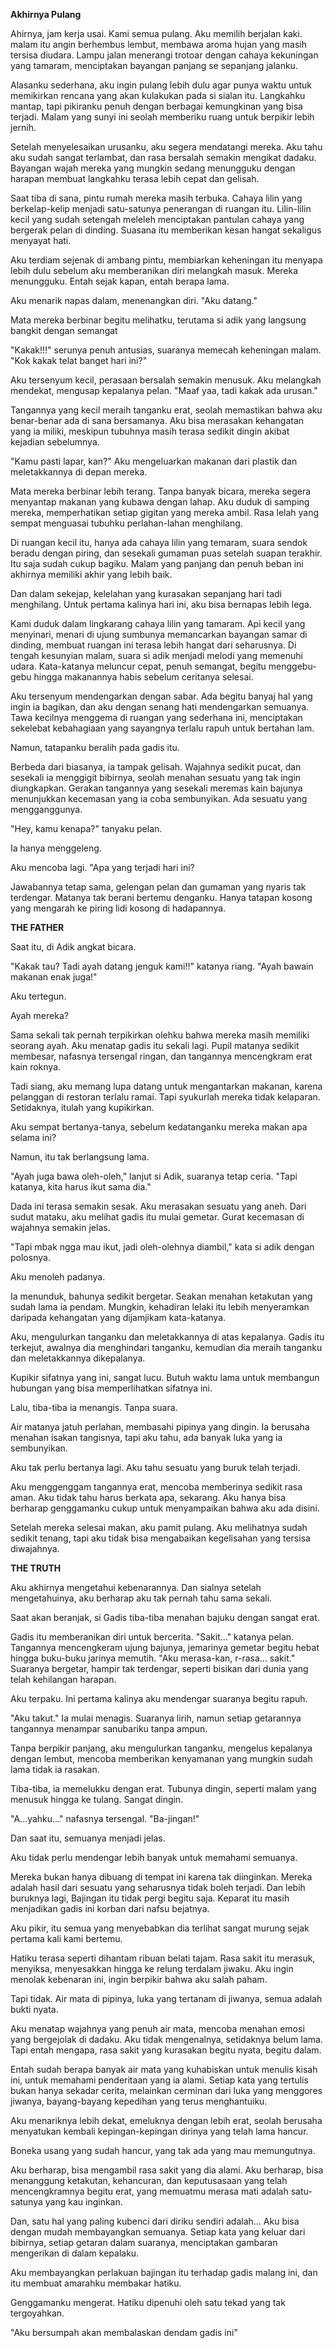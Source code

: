 **Akhirnya Pulang**

Ahirnya, jam kerja usai. Kami semua pulang. Aku memilih berjalan kaki. malam itu angin berhembus lembut, membawa aroma hujan yang masih tersisa diudara. Lampu jalan menerangi trotoar dengan cahaya kekuningan yang tamaram, menciptakan bayangan panjang se sepanjang jalanku.

Alasanku sederhana, aku ingin pulang lebih dulu agar punya waktu untuk memikirkan rencana yang akan kulakukan pada si sialan itu. Langkahku mantap, tapi pikiranku penuh dengan berbagai kemungkinan yang bisa terjadi. Malam yang sunyi ini seolah memberiku ruang untuk berpikir lebih jernih.

Setelah menyelesaikan urusanku, aku segera mendatangi mereka. Aku tahu aku sudah sangat terlambat, dan rasa bersalah semakin mengikat dadaku. Bayangan wajah mereka yang mungkin sedang menungguku dengan harapan membuat langkahku terasa lebih cepat dan gelisah.

Saat tiba di sana, pintu rumah mereka masih terbuka. Cahaya lilin yang berkelap-kelip menjadi satu-satunya penerangan di ruangan itu. Lilin-lilin kecil yang sudah setengah meleleh menciptakan pantulan cahaya yang bergerak pelan di dinding. Suasana itu memberikan kesan hangat sekaligus menyayat hati.

Aku terdiam sejenak di ambang pintu, membiarkan keheningan itu menyapa lebih dulu sebelum aku memberanikan diri melangkah masuk. Mereka menungguku. Entah sejak kapan, entah berapa lama.

Aku menarik napas dalam, menenangkan diri. "Aku datang."

Mata mereka berbinar begitu melihatku, terutama si adik yang langsung bangkit dengan semangat

"Kakak!!!" serunya penuh antusias, suaranya memecah keheningan malam. "Kok kakak telat banget hari ini?"

Aku tersenyum kecil, perasaan bersalah semakin menusuk. Aku melangkah mendekat, mengusap kepalanya pelan. "Maaf yaa, tadi kakak ada urusan."

Tangannya yang kecil meraih tanganku erat, seolah memastikan bahwa aku benar-benar ada di sana bersamanya. Aku bisa merasakan kehangatan yang ia miliki, meskipun tubuhnya masih terasa sedikit dingin akibat kejadian sebelumnya.

"Kamu pasti lapar, kan?" Aku mengeluarkan makanan dari plastik dan meletakkannya di depan mereka.

Mata mereka berbinar lebih terang. Tanpa banyak bicara, mereka segera menyantap makanan yang kubawa dengan lahap. Aku duduk di samping mereka, memperhatikan setiap gigitan yang mereka ambil. Rasa lelah yang sempat menguasai tubuhku perlahan-lahan menghilang.

Di ruangan kecil itu, hanya ada cahaya lilin yang temaram, suara sendok beradu dengan piring, dan sesekali gumaman puas setelah suapan terakhir. Itu saja sudah cukup bagiku. Malam yang panjang dan penuh beban ini akhirnya memiliki akhir yang lebih baik.

Dan dalam sekejap, kelelahan yang kurasakan sepanjang hari tadi menghilang. Untuk pertama kalinya hari ini, aku bisa bernapas lebih lega.

Kami duduk dalam lingkarang cahaya lilin yang tamaram. Api kecil yang menyinari, menari di ujung sumbunya memancarkan bayangan samar di dinding, membuat ruangan ini terasa lebih hangat dari seharusnya. Di tengah kesunyian malam, suara si adik menjadi melodi yang memenuhi udara. Kata-katanya meluncur cepat, penuh semangat, begitu menggebu-gebu hingga makanannya habis sebelum ceritanya selesai.

Aku tersenyum mendengarkan dengan sabar. Ada begitu banyaj hal yang ingin ia bagikan, dan aku dengan senang hati mendengarkan semuanya. Tawa kecilnya menggema di ruangan yang sederhana ini, menciptakan sekelebat kebahagiaan yang sayangnya terlalu rapuh untuk bertahan lam.

Namun, tatapanku beralih pada gadis itu.

Berbeda dari biasanya, ia tampak gelisah. Wajahnya sedikit pucat, dan sesekali ia menggigit bibirnya, seolah menahan sesuatu yang tak ingin diungkapkan. Gerakan tangannya yang sesekali meremas kain bajunya menunjukkan kecemasan yang ia coba sembunyikan. Ada sesuatu yang mengganggunya.

"Hey, kamu kenapa?" tanyaku pelan.

Ia hanya menggeleng.

Aku mencoba lagi. "Apa yang terjadi hari ini?

Jawabannya tetap sama, gelengan pelan dan gumaman yang nyaris tak terdengar. Matanya tak berani bertemu denganku. Hanya tatapan kosong yang mengarah ke piring lidi kosong di hadapannya.

**THE FATHER**

Saat itu, di Adik angkat bicara.

"Kakak tau? Tadi ayah datang jenguk kami!!" katanya riang. "Ayah bawain makanan enak juga!"

Aku tertegun.

Ayah mereka?

Sama sekali tak pernah terpikirkan olehku bahwa mereka masih memiliki seorang ayah. Aku menatap gadis itu sekali lagi. Pupil matanya sedikit membesar, nafasnya tersengal ringan, dan tangannya mencengkram erat kain roknya.

Tadi siang, aku memang lupa datang untuk mengantarkan makanan, karena pelanggan di restoran terlalu ramai. Tapi syukurlah mereka tidak kelaparan. Setidaknya, itulah yang kupikirkan.

Aku sempat bertanya-tanya, sebelum kedatanganku mereka makan apa selama ini?

Namun, itu tak berlangsung lama.

"Ayah juga bawa oleh-oleh," lanjut si Adik, suaranya tetap ceria. "Tapi katanya, kita harus ikut sama dia."

Dada ini terasa semakin sesak. Aku merasakan sesuatu yang aneh. Dari sudut mataku, aku melihat gadis itu mulai gemetar. Gurat kecemasan di wajahnya semakin jelas.

"Tapi mbak ngga mau ikut, jadi oleh-olehnya diambil," kata si adik dengan polosnya.

Aku menoleh padanya.

Ia menunduk, bahunya sedikit bergetar. Seakan menahan ketakutan yang sudah lama ia pendam. Mungkin, kehadiran lelaki itu lebih menyeramkan daripada kehangatan yang dijamjikam kata-katanya.

Aku, mengulurkan tanganku dan meletakkannya di atas kepalanya. Gadis itu terkejut, awalnya dia menghindari tanganku, kemudian dia meraih tanganku dan meletakkannya dikepalanya.

Kupikir sifatnya yang ini, sangat lucu. Butuh waktu lama untuk membangun hubungan yang bisa memperlihatkan sifatnya ini.

Lalu, tiba-tiba ia menangis. Tanpa suara.

Air matanya jatuh perlahan, membasahi pipinya yang dingin. Ia berusaha menahan isakan tangisnya, tapi aku tahu, ada banyak luka yang ia sembunyikan.

Aku tak perlu bertanya lagi. Aku tahu sesuatu yang buruk telah terjadi.

Aku menggenggam tangannya erat, mencoba memberinya sedikit rasa aman. Aku tidak tahu harus berkata apa, sekarang. Aku hanya bisa berharap genggamanku cukup untuk menyampaikan bahwa aku ada disini.

Setelah mereka selesai makan, aku pamit pulang. Aku melihatnya sudah sedikit tenang, tapi aku tidak bisa mengabaikan kegelisahan yang tersisa diwajahnya.

**THE TRUTH**

Aku akhirnya mengetahui kebenarannya. Dan sialnya setelah mengetahuinya, aku berharap aku tak pernah tahu sama sekali.

Saat akan beranjak, si Gadis tiba-tiba menahan bajuku dengan sangat erat.

Gadis itu memberanikan diri untuk bercerita. "Sakit..." katanya pelan. Tangannya mencengkeram ujung bajunya, jemarinya gemetar begitu hebat hingga buku-buku jarinya memutih. "Aku merasa-kan, r-rasa... sakit." Suaranya bergetar, hampir tak terdengar, seperti bisikan dari dunia yang telah kehilangan harapan.

Aku terpaku. Ini pertama kalinya aku mendengar suaranya begitu rapuh.

"Aku takut." Ia mulai menagis. Suaranya lirih, namun setiap getarannya tangannya menampar sanubariku tanpa ampun.

Tanpa berpikir panjang, aku mengulurkan tanganku, mengelus kepalanya dengan lembut, mencoba memberikan kenyamanan yang mungkin sudah lama tidak ia rasakan.

Tiba-tiba, ia memelukku dengan erat. Tubunya dingin, seperti malam yang menusuk hingga ke tulang. Sangat dingin.

"A...yahku..." nafasnya tersengal. "Ba-jingan!"

Dan saat itu, semuanya menjadi jelas.

Aku tidak perlu mendengar lebih banyak untuk memahami semuanya.

Mereka bukan hanya dibuang di tempat ini karena tak diinginkan. Mereka adalah hasil dari sesuatu yang seharusnya tidak boleh terjadi. Dan lebih buruknya lagi, Bajingan itu tidak pergi begitu saja. Keparat itu masih menjadikan gadis ini korban dari nafsu bejatnya.

Aku pikir, itu semua yang menyebabkan dia terlihat sangat murung sejak pertama kali kami bertemu.

Hatiku terasa seperti dihantam ribuan belati tajam. Rasa sakit itu merasuk, menyiksa, menyesakkan hingga ke relung terdalam jiwaku. Aku ingin menolak kebenaran ini, ingin berpikir bahwa aku salah paham.

Tapi tidak. Air mata di pipinya, luka yang tertanam di jiwanya, semua adalah bukti nyata.

Aku menatap wajahnya yang penuh air mata, mencoba menahan emosi yang bergejolak di dadaku. Aku tidak mengenalnya, setidaknya belum lama. Tapi entah mengapa, rasa sakit yang kurasakan begitu nyata, begitu dalam.

Entah sudah berapa banyak air mata yang kuhabiskan untuk menulis kisah ini, untuk memahami penderitaan yang ia alami. Setiap kata yang tertulis bukan hanya sekadar cerita, melainkan cerminan dari luka yang menggores jiwanya, bayang-bayang kepedihan yang terus menghantuiku.

Aku menariknya lebih dekat, emeluknya dengan lebih erat, seolah berusaha menyatukan kembali kepingan-kepingan dirinya yang telah lama hancur.

Boneka usang yang sudah hancur, yang tak ada yang mau memungutnya.

Aku berharap, bisa mengambil rasa sakit yang dia alami. Aku berharap, bisa menanggung ketakutan, kehancuran, dan keputusasaan yang telah mencengkramnya begitu erat, yang memuatmu merasa mati adalah satu-satunya yang kau inginkan.

Dan, satu hal yang paling kubenci dari diriku sendiri adalah... Aku bisa dengan mudah membayangkan semuanya. Setiap kata yang keluar dari bibirnya, setiap getaran dalam suaranya, menciptakan gambaran mengerikan di dalam kepalaku.

Aku membayangkan perlakuan bajingan itu terhadap gadis malang ini, dan itu membuat amarahku membakar hatiku.

Genggamanku mengerat. Hatiku dipenuhi oleh satu tekad yang tak tergoyahkan.

"Aku bersumpah akan membalaskan dendam gadis ini"

